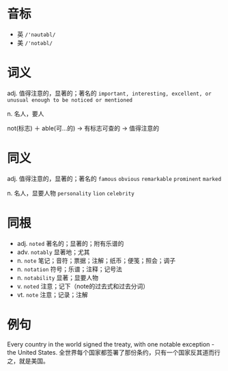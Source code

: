 # 音标

- 英 `/'nəutəbl/`
- 美 `/'notəbl/`

# 词义

adj. 值得注意的，显著的；著名的
`important, interesting, excellent, or unusual enough to be noticed or mentioned`

n. 名人，要人




not(标志) ＋ able(可…的) → 有标志可查的 → 值得注意的

# 同义

adj. 值得注意的，显著的；著名的
`famous` `obvious` `remarkable` `prominent` `marked`

n. 名人，显要人物
`personality` `lion` `celebrity`

# 同根

- adj. `noted` 著名的；显著的；附有乐谱的
- adv. `notably` 显著地；尤其
- n. `note` 笔记；音符；票据；注解；纸币；便笺；照会；调子
- n. `notation` 符号；乐谱；注释；记号法
- n. `notability` 显著；显要人物
- v. `noted` 注意；记下（note的过去式和过去分词）
- vt. `note` 注意；记录；注解

# 例句

Every country in the world signed the treaty, with one notable exception - the United States.
全世界每个国家都签署了那份条约，只有一个国家反其道而行之，就是美国。


